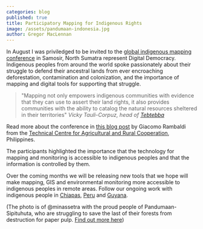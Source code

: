 ```yaml
---
categories: blog
published: true
title: Participatory Mapping for Indigenous Rights
image: /assets/pandumaan-indonesia.jpg
author: Gregor MacLennan
---
```


In August I was priviledged to be invited to the [global indigenous mapping conference](http://www.rightsandresources.org/events.php?id=923) in Samosir, North Sumatra represent Digital Democracy. Indigenous peoples from around the world spoke passionately about their struggle to defend their ancestral lands from ever encroaching deforestation, contamination and colonization, and the importance of mapping and digital tools for supporting that struggle.

> "Mapping not only empowers indigenous communities with evidence that they can 
> use to assert their land rights, it also provides communities with the ability 
> to catalog the natural resources sheltered in their territories"
> <cite>Vicky Tauli-Corpuz, head of [Tebtebba](http://www.tebtebba.org/)</cite>

Read more about the conference in [this blog post](http://participatorygis.blogspot.nl/2013/08/at-global-land-rights-conference.html) by Giacomo Rambaldi from the [Technical Centre for Agricultural and Rural Cooperation](http://www.cta.int/en/), Philippines.

The participants highlighted the importance that the technology for mapping and monitoring is accessible to indigenous peoples and that the information is controlled by them.

Over the coming months we will be releasing new tools that we hope will make mapping, GIS and environmental monitoring more accessible to indigenous peoples in remote areas. Follow our ongoing work with indigenous people in [Chiapas](http://www.digital-democracy.org/ourwork/chiapas/), [Peru](http://www.digital-democracy.org/ourwork/ra/) and [Guyana](http://www.digital-democracy.org/ourwork/guyana/).

(The photo is of @minassetra with the proud people of Pandumaan-Sipituhuta, who are struggling to save the last of their forests from destruction for paper pulp. [Find out more here](http://vimeo.com/60945115))
